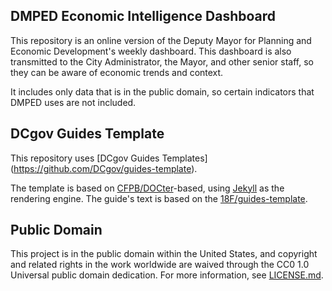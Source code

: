 ## DMPED Economic Intelligence Dashboard

This repository is an online version of the Deputy Mayor for Planning and Economic Development's weekly dashboard. This dashboard is also transmitted to the City Administrator, the Mayor, and other senior staff, so they can be aware of economic trends and context.

It includes only data that is in the public domain, so certain indicators that DMPED uses are not included.

## DCgov Guides Template

This repository uses [DCgov Guides Templates] (https://github.com/DCgov/guides-template).

The template is based on [CFPB/DOCter](https://github.com/CFPB/DOCter)-based, using [Jekyll](http://jekyllrb.com/) as the rendering engine. The guide's text is based on the [18F/guides-template](https://github.com/18F/guides-template).


## Public Domain

This project is in the public domain within the United States, and copyright and related rights in the work worldwide are waived through the CC0 1.0 Universal public domain dedication. For more information, see [LICENSE.md](https://github.com/DCgov/license/blob/master/LICENSE.md).
